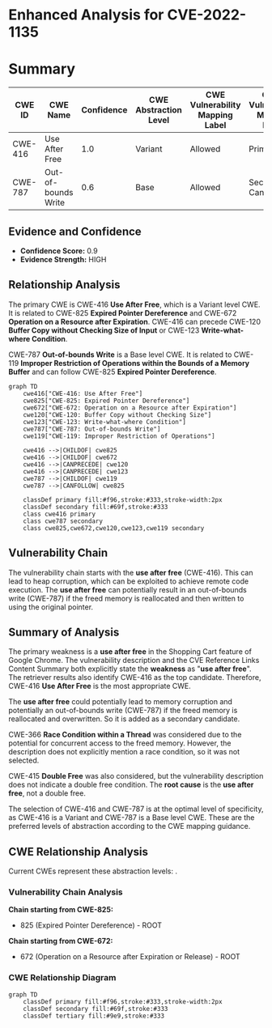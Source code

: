# Enhanced Analysis for CVE-2022-1135

# Summary
| CWE ID | CWE Name | Confidence | CWE Abstraction Level | CWE Vulnerability Mapping Label | CWE-Vulnerability Mapping Notes |
|---|---|---|---|---|---|
| CWE-416 | Use After Free | 1.0 | Variant | Allowed | Primary CWE |
| CWE-787 | Out-of-bounds Write | 0.6 | Base | Allowed | Secondary Candidate |

## Evidence and Confidence

*   **Confidence Score:** 0.9
*   **Evidence Strength:** HIGH

## Relationship Analysis
The primary CWE is CWE-416 **Use After Free**, which is a Variant level CWE. It is related to CWE-825 **Expired Pointer Dereference** and CWE-672 **Operation on a Resource after Expiration**. CWE-416 can precede CWE-120 **Buffer Copy without Checking Size of Input** or CWE-123 **Write-what-where Condition**.

CWE-787 **Out-of-bounds Write** is a Base level CWE. It is related to CWE-119 **Improper Restriction of Operations within the Bounds of a Memory Buffer** and can follow CWE-825 **Expired Pointer Dereference**.

```mermaid
graph TD
    cwe416["CWE-416: Use After Free"]
    cwe825["CWE-825: Expired Pointer Dereference"]
    cwe672["CWE-672: Operation on a Resource after Expiration"]
    cwe120["CWE-120: Buffer Copy without Checking Size"]
    cwe123["CWE-123: Write-what-where Condition"]
    cwe787["CWE-787: Out-of-bounds Write"]
    cwe119["CWE-119: Improper Restriction of Operations"]
    
    cwe416 -->|CHILDOF| cwe825
    cwe416 -->|CHILDOF| cwe672
    cwe416 -->|CANPRECEDE| cwe120
    cwe416 -->|CANPRECEDE| cwe123
    cwe787 -->|CHILDOF| cwe119
    cwe787 -->|CANFOLLOW| cwe825

    classDef primary fill:#f96,stroke:#333,stroke-width:2px
    classDef secondary fill:#69f,stroke:#333
    class cwe416 primary
    class cwe787 secondary
    class cwe825,cwe672,cwe120,cwe123,cwe119 secondary
```

## Vulnerability Chain
The vulnerability chain starts with the **use after free** (CWE-416). This can lead to heap corruption, which can be exploited to achieve remote code execution. The **use after free** can potentially result in an out-of-bounds write (CWE-787) if the freed memory is reallocated and then written to using the original pointer.

## Summary of Analysis
The primary weakness is a **use after free** in the Shopping Cart feature of Google Chrome. The vulnerability description and the CVE Reference Links Content Summary both explicitly state the **weakness** as "**use after free**". The retriever results also identify CWE-416 as the top candidate. Therefore, CWE-416 **Use After Free** is the most appropriate CWE.

The **use after free** could potentially lead to memory corruption and potentially an out-of-bounds write (CWE-787) if the freed memory is reallocated and overwritten. So it is added as a secondary candidate.

CWE-366 **Race Condition within a Thread** was considered due to the potential for concurrent access to the freed memory. However, the description does not explicitly mention a race condition, so it was not selected.

CWE-415 **Double Free** was also considered, but the vulnerability description does not indicate a double free condition. The **root cause** is the **use after free**, not a double free.

The selection of CWE-416 and CWE-787 is at the optimal level of specificity, as CWE-416 is a Variant and CWE-787 is a Base level CWE. These are the preferred levels of abstraction according to the CWE mapping guidance.


## CWE Relationship Analysis

Current CWEs represent these abstraction levels: .


### Vulnerability Chain Analysis

**Chain starting from CWE-825:**
- 825 (Expired Pointer Dereference) - ROOT


**Chain starting from CWE-672:**
- 672 (Operation on a Resource after Expiration or Release) - ROOT



### CWE Relationship Diagram

```mermaid
graph TD
    classDef primary fill:#f96,stroke:#333,stroke-width:2px
    classDef secondary fill:#69f,stroke:#333
    classDef tertiary fill:#9e9,stroke:#333
```